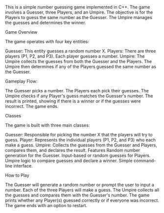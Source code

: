 This is a simple number guessing game implemented in C++. The game involves a Guesser, three Players, and an Umpire. The objective is for the Players to guess the same number as the Guesser. The Umpire manages the guesses and determines the winner.

Game Overview

The game operates with four key entities:

Guesser: This entity guesses a random number X.
Players: There are three players (P1, P2, and P3). Each player guesses a number.
Umpire: The Umpire collects the guesses from both the Guesser and the Players. The Umpire then determines if any of the Players guessed the same number as the Guesser.

Gameplay Flow:

The Guesser picks a number.
The Players each pick their guesses.
The Umpire checks if any Player's guess matches the Guesser's number.
The result is printed, showing if there is a winner or if the guesses were incorrect.
The game ends.

Classes

The game is built with three main classes:

Guesser: Responsible for picking the number X that the players will try to guess.
Player: Represents the individual players (P1, P2, and P3) who each make a guess.
Umpire: Collects the guesses from the Guesser and Players, compares them, and declares the result.
Features
Random number generation for the Guesser.
Input-based or random guesses for Players.
Umpire logic to compare guesses and declare a winner.
Simple command-line interface.

How to Play

The Guesser will generate a random number or prompt the user to input a number.
Each of the three Players will make a guess.
The Umpire collects all the guesses and compares them with the Guesser's number.
The game prints whether any Player(s) guessed correctly or if everyone was incorrect.
The game ends with an option to restart.
